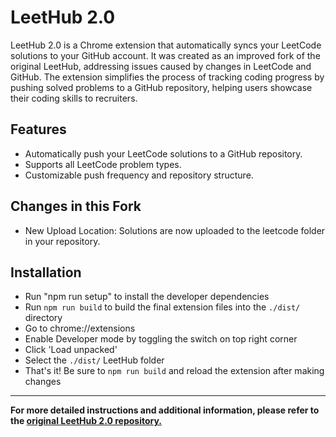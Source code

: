 # LeetHub 2.0

LeetHub 2.0 is a Chrome extension that automatically syncs your LeetCode solutions to your GitHub account. It was created as an improved fork of the original LeetHub, addressing issues caused by changes in LeetCode and GitHub. The extension simplifies the process of tracking coding progress by pushing solved problems to a GitHub repository, helping users showcase their coding skills to recruiters.

## Features
- Automatically push your LeetCode solutions to a GitHub repository.
- Supports all LeetCode problem types.
- Customizable push frequency and repository structure.

## Changes in this Fork
- New Upload Location: Solutions are now uploaded to the leetcode folder in your repository.

## Installation
- Run "npm run setup" to install the developer dependencies
- Run `npm run build` to build the final extension files into the `./dist/` directory
- Go to chrome://extensions
- Enable Developer mode by toggling the switch on top right corner
- Click 'Load unpacked'
- Select the `./dist/` LeetHub folder
- That's it! Be sure to `npm run build` and reload the extension after making changes

---

**For more detailed instructions and additional information, please refer to the [original LeetHub 2.0 repository.](https://github.com/arunbhardwaj/LeetHub-2.0)**